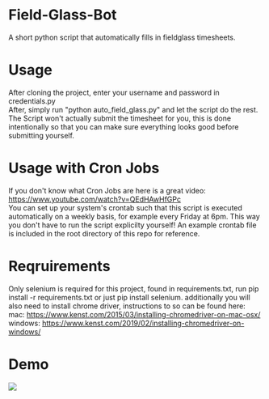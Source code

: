 # Field-Glass-Bot
A short python script that automatically fills in fieldglass timesheets.
# Usage
After cloning the project, enter your username and password in credentials.py  
After, simply run "python auto_field_glass.py" and let the script do the rest.
The Script won't actually submit the timesheet for you, this is done intentionally
so that you can make sure everything looks good before submitting yourself.
# Usage with Cron Jobs
If you don't know what Cron Jobs are here is a great video: https://www.youtube.com/watch?v=QEdHAwHfGPc  
You can set up your system's crontab such that this script is executed automatically on a weekly basis,
for example every Friday at 6pm. This way you don't have to run the script explicilty yourself!
An example crontab file is included in the root directory of this repo for reference.
# Reqruirements
Only selenium is required for this project, found in requirements.txt, run pip install -r requirements.txt or just pip install selenium.
additionally you will also need to install chrome driver, instructions to so can be found here:
mac: https://www.kenst.com/2015/03/installing-chromedriver-on-mac-osx/
windows: https://www.kenst.com/2019/02/installing-chromedriver-on-windows/
# Demo
![](demo.gif)
